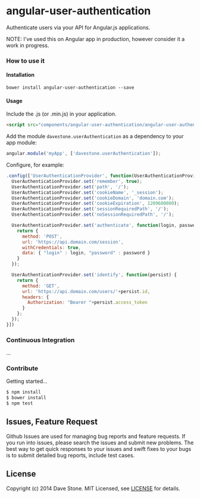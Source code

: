 # angular-user-authentication

Authenticate users via your API for Angular.js applications.

NOTE: I've used this on Angular app in production, however consider it a work in progress.

### How to use it

#### Installation

```
bower install angular-user-authentication --save
```

#### Usage

Include the .js (or .min.js) in your application.

```html
<script src="components/angular-user-authentication/angular-user-authentication.js"></script>
```

Add the module ```davestone.userAuthentication``` as a dependency to your app module:

```javascript
angular.module('myApp', ['davestone.userAuthentication']);
```

Configure, for example:

```javascript
.config(['UserAuthenticationProvider', function(UserAuthenticationProvider) {
  UserAuthenticationProvider.set('remember', true);
  UserAuthenticationProvider.set('path', '/');
  UserAuthenticationProvider.set('cookieName', '_session');
  UserAuthenticationProvider.set('cookieDomain', 'domain.com');
  UserAuthenticationProvider.set('cookieExpiration', 1209600000);
  UserAuthenticationProvider.set('sessionRequiredPath', '/');
  UserAuthenticationProvider.set('noSessionRequiredPath', '/');

  UserAuthenticationProvider.set('authenticate', function(login, password) {
    return {
      method: 'POST',
      url: 'https://api.domain.com/session',
      withCredentials: true,
      data: { "login" : login, "password" : password }
    }
  });

  UserAuthenticationProvider.set('identify', function(persist) {
    return {
      method: 'GET',
      url: 'https://api.domain.com/users/'+persist.id,
      headers: {
        Authorization: "Bearer "+persist.access_token
      }
    };
  });
}])
```

### Continuous Integration

...

### Contribute

Getting started...

```javascript
$ npm install
$ bower install
$ npm test
```

## Issues, Feature Request

Github Issues are used for managing bug reports and feature requests. If you run into issues, please search the issues and submit new problems. The best way to get quick responses to your issues and swift fixes to your bugs is to submit detailed bug reports, include test cases.

## License

Copyright (c) 2014 Dave Stone. MIT Licensed, see [LICENSE](LICENSE.md) for details.
